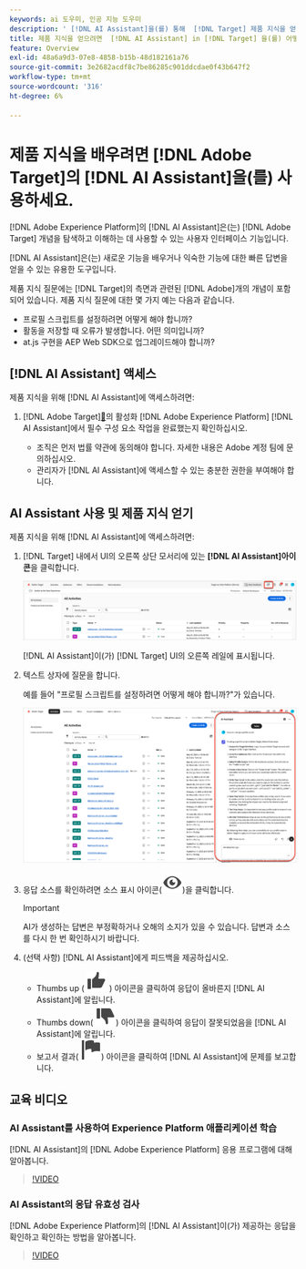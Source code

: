 ```yaml
---
keywords: ai 도우미, 인공 지능 도우미
description: ' [!DNL AI Assistant]을(를) 통해  [!DNL Target] 제품 지식을 얻는 방법에 대해 알아봅니다.'
title: 제품 지식을 얻으려면  [!DNL AI Assistant] in [!DNL Target] 을(를) 어떻게 사용합니까?
feature: Overview
exl-id: 48a6a9d3-07e8-4858-b15b-48d182161a76
source-git-commit: 3e2682acdf8c7be86285c901ddcdae0f43b647f2
workflow-type: tm+mt
source-wordcount: '316'
ht-degree: 6%

---
```


# 제품 지식을 배우려면 [!DNL Adobe Target]의 [!DNL AI Assistant]을(를) 사용하세요.

[!DNL Adobe Experience Platform]의 [!DNL AI Assistant]은(는) [!DNL Adobe Target] 개념을 탐색하고 이해하는 데 사용할 수 있는 사용자 인터페이스 기능입니다.

[!DNL AI Assistant]은(는) 새로운 기능을 배우거나 익숙한 기능에 대한 빠른 답변을 얻을 수 있는 유용한 도구입니다.

제품 지식 질문에는 [!DNL Target]의 측면과 관련된 [!DNL Adobe]개의 개념이 포함되어 있습니다. 제품 지식 질문에 대한 몇 가지 예는 다음과 같습니다.

* 프로필 스크립트를 설정하려면 어떻게 해야 합니까?
* 활동을 저장할 때 오류가 발생합니다. 어떤 의미입니까?
* at.js 구현을 AEP Web SDK으로 업그레이드해야 합니까?

## [!DNL AI Assistant] 액세스

제품 지식을 위해 [!DNL AI Assistant]에 액세스하려면:

1. [!DNL Adobe Target][&#128279;](/help/main/c-intro/enabling-ai-assistant.md)의 활성화 [!DNL Adobe Experience Platform] [!DNL AI Assistant]에서 필수 구성 요소 작업을 완료했는지 확인하십시오.

   * 조직은 먼저 법률 약관에 동의해야 합니다. 자세한 내용은 Adobe 계정 팀에 문의하십시오.
   * 관리자가 [!DNL AI Assistant]에 액세스할 수 있는 충분한 권한을 부여해야 합니다.

## AI Assistant 사용 및 제품 지식 얻기

제품 지식을 위해 [!DNL AI Assistant]에 액세스하려면:

1. [!DNL Target] 내에서 UI의 오른쪽 상단 모서리에 있는 **[!DNL AI Assistant]아이콘**&#x200B;을 클릭합니다.

   ![AI 길잡이 아이콘](/help/main/c-intro/assets/ai-assistant-icon.png)

   [!DNL AI Assistant]이(가) [!DNL Target] UI의 오른쪽 레일에 표시됩니다.

1. 텍스트 상자에 질문을 합니다.

   예를 들어 &quot;프로필 스크립트를 설정하려면 어떻게 해야 합니까?&quot;가 있습니다.

   ![답변이 있는 AI 길잡이](/help/main/c-intro/assets/ai-assistant-answer.png)

1. 응답 소스를 확인하려면 소스 표시 아이콘(![소스 표시 아이콘](/help/main/assets/icons/Visibility.svg))을 클릭합니다.

   >[!IMPORTANT]
   >
   >AI가 생성하는 답변은 부정확하거나 오해의 소지가 있을 수 있습니다. 답변과 소스를 다시 한 번 확인하시기 바랍니다.

1. (선택 사항) [!DNL AI Assistant]에게 피드백을 제공하십시오.

   * Thumbs up ( ![Thumbs up icon](/help/main/assets/icons/ThumbUp.svg) ) 아이콘을 클릭하여 응답이 올바른지 [!DNL AI Assistant]에 알립니다.
   * Thumbs down( ![Thumbs down 아이콘](/help/main/assets/icons/ThumbDown.svg)) 아이콘을 클릭하여 응답이 잘못되었음을 [!DNL AI Assistant]에 알립니다.
   * 보고서 결과( ![보고서 결과 아이콘](/help/main/assets/icons/Flag.svg)) 아이콘을 클릭하여 [!DNL AI Assistant]에 문제를 보고합니다.

## 교육 비디오

### AI Assistant를 사용하여 Experience Platform 애플리케이션 학습

[!DNL AI Assistant]의 [!DNL Adobe Experience Platform] 응용 프로그램에 대해 알아봅니다.

>[!VIDEO](https://video.tv.adobe.com/v/3441024/?learn=on&#x26;enablevpops)

### AI Assistant의 응답 유효성 검사

[!DNL Adobe Experience Platform]의 [!DNL AI Assistant]이(가) 제공하는 응답을 확인하고 확인하는 방법을 알아봅니다.

>[!VIDEO](https://video.tv.adobe.com/v/3441738/?learn=on&#x26;enablevpops)
